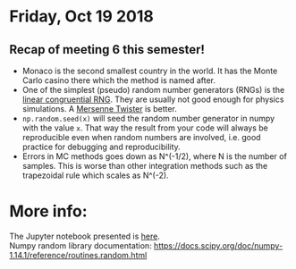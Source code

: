 # Friday, Oct 19 2018

## Recap of meeting 6 this semester!
- Monaco is the second smallest country in the world. It has the Monte Carlo casino there which the method is named after.
- One of the simplest (pseudo) random number generators (RNGs) is the [linear congruential RNG](https://en.wikipedia.org/wiki/Linear_congruential_generator). They are usually not good enough for physics simulations. A [Mersenne Twister](https://en.wikipedia.org/wiki/Mersenne_Twister) is better. 
- ```np.random.seed(x)``` will seed the random number generator in numpy with the value `x`. That way the result from your code will always be reproducible even when random numbers are involved, i.e. good practice for debugging and reproducibility.
- Errors in MC methods goes down as N^(-1/2), where N is the number of samples. This is worse than other integration methods such as the trapezoidal rule which scales as N^(-2).

# More info:
The Jupyter notebook presented is [here](https://github.com/prickly-pythons/prickly-pythons/blob/master/code_from_meetings/Monte%20Carlo/Monte%20Carlo.ipynb).
<br>
Numpy random library documentation: https://docs.scipy.org/doc/numpy-1.14.1/reference/routines.random.html
